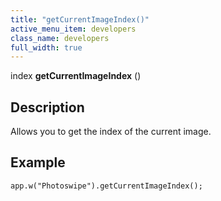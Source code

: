 ```yaml
---
title: "getCurrentImageIndex()"
active_menu_item: developers
class_name: developers
full_width: true
---
```



index **getCurrentImageIndex** ()

## Description

Allows you to get the index of the current image.

## Example

    app.w("Photoswipe").getCurrentImageIndex();  
   
